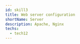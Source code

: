 ```yaml
---
id: skill3
title: Web server configuration
shortName: Server 
description: Apache, Nginx
techs:
  - tech12
---
```

